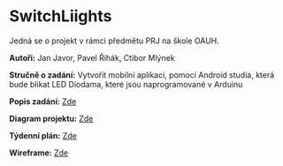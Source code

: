 # SwitchLiights
<p>Jedná se o projekt v rámci předmětu PRJ na škole OAUH.</p>
<p><b>Autoři:</b> Jan Javor, Pavel Řihák, Ctibor Mlýnek</p>
<p><b>Stručně o zadání:</b> Vytvořit mobilní aplikaci, pomocí Android studia, která bude blikat LED Diodama, které jsou naprogramované v Arduinu</p>
<p><b>Popis zadání:</b> <a href="https://github.com/realfaid/SchoolProject/blob/main/doc/Dokumentace.md">Zde</a></p>
<p><b>Diagram projektu:</b> <a href="https://github.com/realfaid/SchoolProject/blob/main/doc/Diagram.jpeg">Zde</a></p>
<p><b>Týdenní plán:</b> <a href="https://github.com/realfaid/SchoolProject/blob/main/plan.md">Zde</a></p>
<p><b>Wireframe:</b> <a href="https://github.com/realfaid/SchoolProject/blob/main/doc/wireframe.md">Zde</a></p>
